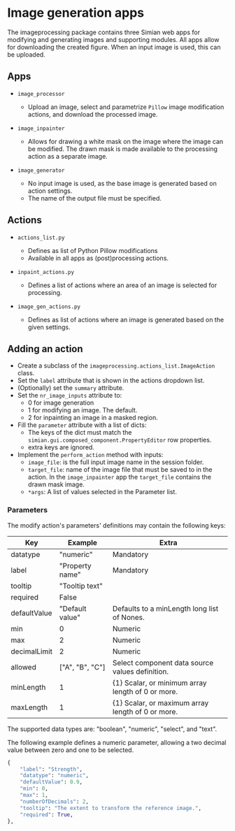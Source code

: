 # Image generation apps

The imageprocessing package contains three Simian web apps for modifying and generating images and supporting modules. All apps allow for downloading the created figure. When an input image is used, this can be uploaded.


## Apps

- `image_processor`

  - Upload an image, select and parametrize `Pillow` image modification actions, and download the processed image.

- `image_inpainter`
  
  - Allows for drawing a white mask on the image where the image can be modified. The drawn mask is made available to the processing action as a separate image.

- `image_generator`

  - No input image is used, as the base image is generated based on action settings.
  - The name of the output file must be specified.

## Actions

- `actions_list.py`

  - Defines as list of Python Pillow modifications
  - Available in all apps as (post)processing actions.

- `inpaint_actions.py`

  - Defines a list of actions where an area of an image is selected for processing.

- `image_gen_actions.py`

  - Defines as list of actions where an image is generated based on the given settings.

## Adding an action

- Create a subclass of the `imageprocessing.actions_list.ImageAction` class.
- Set the `label` attribute that is shown in the actions dropdown list.
- (Optionally) set the `summary` attribute.
- Set the `nr_image_inputs` attribute to:
  - 0 for image generation
  - 1 for modifying an image. The default.
  - 2 for inpainting an image in a masked region.
- Fill the `parameter` attribute with a list of dicts:
  - The keys of the dict must match the `simian.gui.composed_component.PropertyEditor` row properties.
  - extra keys are ignored.
- Implement the `perform_action` method with inputs:
  - `image_file`:  is the full input image name in the session folder.
  - `target_file`: name of the image file that must be saved to in the action. In the `image_inpainter` app the `target_file` contains the drawn mask image.
  - `*args`: A list of values selected in the Parameter list.

### Parameters

The modify action's parameters' definitions may contain the following keys:

| Key          | Example             | Extra                                              |
|--------------|---------------------|----------------------------------------------------|
| datatype     | "numeric"           | Mandatory                                          |
| label        | "Property name"     | Mandatory                                          |
| tooltip      | "Tooltip text"      |                                                    |
| required     | False               |                                                    |
| defaultValue | "Default value"     | Defaults to a minLength long list of Nones.        |
| min          | 0                   | Numeric                                            |
| max          | 2                   | Numeric                                            |
| decimalLimit | 2                   | Numeric                                            |
| allowed      | ["A", "B", "C"]     | Select component data source values definition.    |
| minLength    | 1                   | {1} Scalar, or minimum array length of 0 or more.  |
| maxLength    | 1                   | {1} Scalar, or maximum array length of 0 or more.  |

The supported data types are: "boolean", "numeric", "select", and "text".

The following example defines a numeric parameter, allowing a two decimal value between zero and one to be selected.

```python
{
    "label": "Strength",
    "datatype": "numeric",
    "defaultValue": 0.9,
    "min": 0,
    "max": 1,
    "numberOfDecimals": 2,
    "tooltip": "The extent to transform the reference image.",
    "required": True,
},
```
